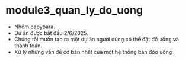 # module3_quan_ly_do_uong
- Nhóm capybara.
- Dự án được bắt đầu 2/6/2025.
- Chúng tôi muốn tạo ra một dự án người dùng có thể đặt đồ uống và thanh toán.
- Xử lý những vấn đề cơ bản nhất của một hệ thống bán đòo uống.